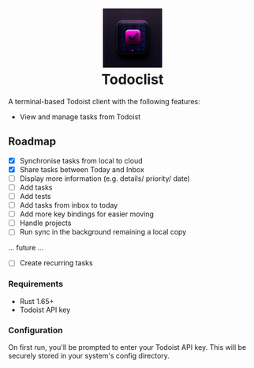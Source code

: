 <h1 align="center">
  <img height="120px" src="assets/logo.png" alt="Logo looking like a purple ticked todo item"><br>
  Todoclist
</h1>

A terminal-based Todoist client with the following features:

- View and manage tasks from Todoist

## Roadmap

- [X] Synchronise tasks from local to cloud
- [X] Share tasks between Today and Inbox
- [ ] Display more information (e.g. details/ priority/ date)
- [ ] Add tasks
- [ ] Add tests
- [ ] Add tasks from inbox to today
- [ ] Add more key bindings for easier moving
- [ ] Handle projects
- [ ] Run sync in the background remaining a local copy

... future ...
- [ ] Create recurring tasks

### Requirements

- Rust 1.65+
- Todoist API key

### Configuration

On first run, you'll be prompted to enter your Todoist API key. This will be securely stored in your system's config directory.
